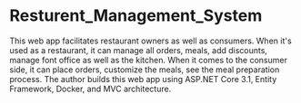 # Resturent_Management_System

This web app facilitates restaurant owners as well as consumers. When it's used as a restaurant, it can manage all orders, meals, add discounts, manage font office as well as the kitchen. When it comes to the consumer side, it can place orders, customize the meals, see the meal preparation process. The author builds this web app using ASP.NET Core 3.1, Entity Framework, Docker, and MVC architecture.  

